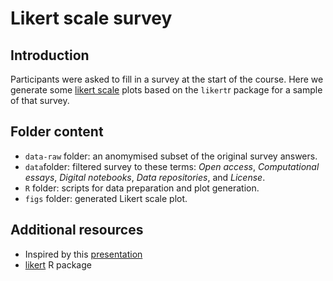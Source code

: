 # Likert scale survey 


## Introduction 
Participants were asked to fill in a survey at the start of the course. Here we generate some [likert scale](https://en.wikipedia.org/wiki/Likert_scale) plots based on the `likert`r package for a sample of that survey.  

## Folder content 
- `data-raw` folder: an anomymised subset of the original survey answers.
- `data`folder: filtered survey to these terms: _Open access_, _Computational essays_, _Digital notebooks_, _Data repositories_, and _License_.
- `R` folder: scripts for data preparation and plot generation.
- `figs` folder: generated Likert scale plot. 

## Additional resources
- Inspired by this [presentation](https://3mmarand.github.io/likert-workflow/)
- [likert](https://cran.r-project.org/package=likert) R package